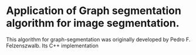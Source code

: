 # Application of Graph segmentation algorithm for image segmentation.

This algorithm for graph-segmentation was originally developed by Pedro F. Felzenszwalb. Its C++ implementation